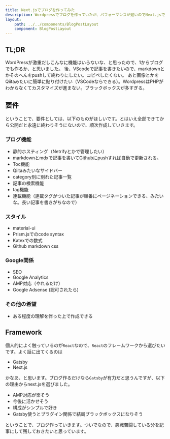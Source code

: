 ```yaml
---
title: Next.jsでブログを作ってみた
description: Wordpressでブログを作っていたが、パフォーマンスが遅いのでNext.jsで作り直した。
layout:
    path: ../../components/BlogPostLayout
    component: BlogPostLayout
---
```


<!-- contents start -->

## TL;DR

WordPressが激重だしこんなに機能はいらないな、と思ったので、1からブログでも作るか、と思いました。
後、VScodeで記事を書きたいので、markdownとかそのへんをpushして終わりにしたい。コピペしたくない。
あと画像とかをQiitaみたいに簡単に貼り付けたい（VSCodeならできる）。WordpressはPHPがわからなくてカスタマイズが進まない。ブラックボックスが多すぎる。

## 要件

ということで、要件としては、以下のものがほしいです。とはいえ全部できてから公開だと永遠に終わりそうにないので、順次作成していきます。

### ブログ機能

- 静的ホスティング（Netrifyとかで管理したい）
- markdownとmdxで記事を書いてGithubにpushすれば自動で更新される。
- Toc機能
- Qiitaみたいなサイドバー
- category別に別れた記事一覧
- 記事の検索機能
- tag機能
- 連載機能（連載タグがついた記事が順番にページネーションできる、みたいな。長い記事を書きがちなので）

### スタイル

- material-ui
- Prism.jsでのcode syntax
- Katexでの数式
- Github markdown css

### Google関係

- SEO
- Google Analytics
- AMP対応（やれるだけ）
- Google Adsense (認可されたら)

### その他の希望

- ある程度の理解を伴った上で作成できる

## Framework

個人的によく触っているのが`React`なので、`React`のフレームワークから選びたいです。よく話に出てくるのは

- Gatsby
- Next.js

かなあ、と思います。ブログ作るだけなら`Gatsby`が有力だと思うんですが、以下の理由からnext.jsを選びました。

- AMP対応が楽そう
- 今後に活かせそう
- 構成がシンプルで好き
- Gatsby使うとプラグイン関係で結局ブラックボックスになりそう

ということで、ブログ作っていきます。ついでなので、悪戦苦闘している分を記事にして残しておきたいと思っています。


<!-- content end -->

